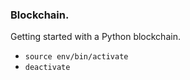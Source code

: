 ### Blockchain. 

Getting started with a Python blockchain.

* `source env/bin/activate`
* `deactivate`